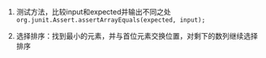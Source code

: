 1. 测试方法，比较input和expected并输出不同之处
```org.junit.Assert.assertArrayEquals(expected, input);```

2. 选择排序：找到最小的元素，并与首位元素交换位置，对剩下的数列继续选择排序
<!--stackedit_data:
eyJoaXN0b3J5IjpbNjUxMjcwNjg4XX0=
-->